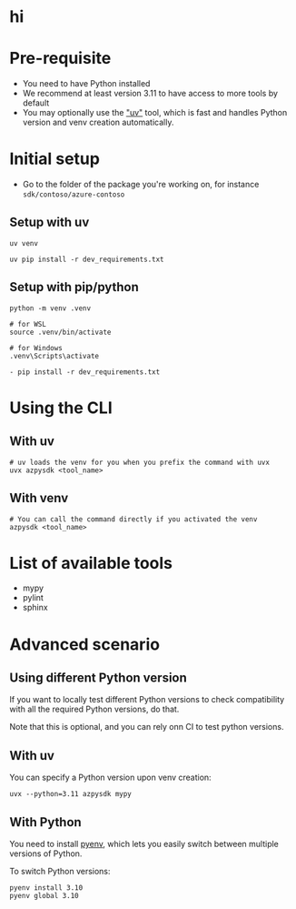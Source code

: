 # hi

# Pre-requisite

- You need to have Python installed
- We recommend at least version 3.11 to have access to more tools by default
- You may optionally use the ["uv"](https://docs.astral.sh/uv/) tool, which is fast and handles Python version and venv creation automatically.

# Initial setup

- Go to the folder of the package you're working on, for instance `sdk/contoso/azure-contoso`

## Setup with uv

`uv venv`

`uv pip install -r dev_requirements.txt`

## Setup with pip/python

`python -m venv .venv`

```
# for WSL
source .venv/bin/activate 

# for Windows
.venv\Scripts\activate 
```

`- pip install -r dev_requirements.txt`

# Using the CLI

## With uv

```
# uv loads the venv for you when you prefix the command with uvx
uvx azpysdk <tool_name>
```

## With venv

```
# You can call the command directly if you activated the venv
azpysdk <tool_name>
```

# List of available tools

- mypy
- pylint
- sphinx

# Advanced scenario

## Using different Python version

If you want to locally test different Python versions to check compatibility with all the required Python versions, do that.

Note that this is optional, and you can rely onn CI to test python versions.

## With uv
You can specify a Python version upon venv creation:

`uvx --python=3.11 azpysdk mypy`

## With Python

You need to install [pyenv](https://github.com/pyenv/pyenv?tab=readme-ov-file#installation), which lets you easily switch between multiple versions of Python.

To switch Python versions:
```
pyenv install 3.10
pyenv global 3.10
```